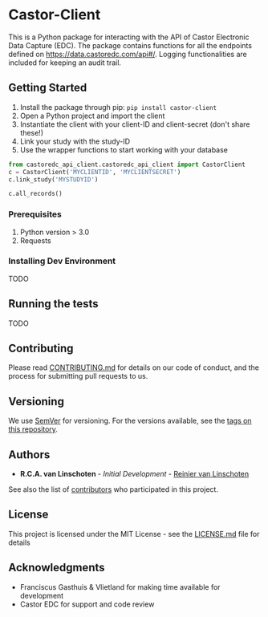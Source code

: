# Castor-Client

This is a Python package for interacting with the API of Castor Electronic Data Capture (EDC).
The package contains functions for all the endpoints defined on https://data.castoredc.com/api#/.
Logging functionalities are included for keeping an audit trail.

## Getting Started

1. Install the package through pip: `pip install castor-client`
2. Open a Python project and import the client
3. Instantiate the client with your client-ID and client-secret (don't share these!)
4. Link your study with the study-ID
5. Use the wrapper functions to start working with your database

```python
from castoredc_api_client.castoredc_api_client import CastorClient
c = CastorClient('MYCLIENTID', 'MYCLIENTSECRET')
c.link_study('MYSTUDYID')

c.all_records()
```

### Prerequisites

1. Python version > 3.0
2. Requests

### Installing Dev Environment

TODO

## Running the tests

TODO

## Contributing

Please read [CONTRIBUTING.md](CONTRIBUTING.md) for details on our code of conduct, and the process for submitting pull requests to us.

## Versioning

We use [SemVer](http://semver.org/) for versioning. For the versions available, see the [tags on this repository](https://github.com/reiniervlinschoten/castoredc_api_client/tags). 

## Authors

* **R.C.A. van Linschoten** - *Initial Development* - [Reinier van Linschoten](https://github.com/reiniervlinschoten)

See also the list of [contributors](https://github.com/your/project/contributors) who participated in this project.

## License

This project is licensed under the MIT License - see the [LICENSE.md](LICENSE.md) file for details

## Acknowledgments

* Franciscus Gasthuis & Vlietland for making time available for development  
* Castor EDC for support and code review
